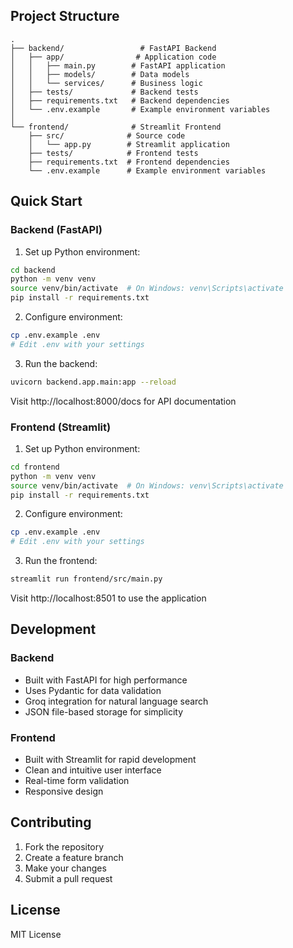 
## Project Structure

```
.
├── backend/                 # FastAPI Backend
│   ├── app/                # Application code
│   │   ├── main.py        # FastAPI application
│   │   ├── models/        # Data models
│   │   └── services/      # Business logic
│   ├── tests/             # Backend tests
│   ├── requirements.txt   # Backend dependencies
│   └── .env.example       # Example environment variables
│
└── frontend/              # Streamlit Frontend
    ├── src/              # Source code
    │   └── app.py        # Streamlit application
    ├── tests/            # Frontend tests
    ├── requirements.txt  # Frontend dependencies
    └── .env.example      # Example environment variables
```

## Quick Start

### Backend (FastAPI)

1. Set up Python environment:
```bash
cd backend
python -m venv venv
source venv/bin/activate  # On Windows: venv\Scripts\activate
pip install -r requirements.txt
```

2. Configure environment:
```bash
cp .env.example .env
# Edit .env with your settings
```

3. Run the backend:
```bash
uvicorn backend.app.main:app --reload
```

Visit http://localhost:8000/docs for API documentation

### Frontend (Streamlit)

1. Set up Python environment:
```bash
cd frontend
python -m venv venv
source venv/bin/activate  # On Windows: venv\Scripts\activate
pip install -r requirements.txt
```

2. Configure environment:
```bash
cp .env.example .env
# Edit .env with your settings
```

3. Run the frontend:
```bash
streamlit run frontend/src/main.py
```

Visit http://localhost:8501 to use the application

## Development

### Backend
- Built with FastAPI for high performance
- Uses Pydantic for data validation
- Groq integration for natural language search
- JSON file-based storage for simplicity

### Frontend
- Built with Streamlit for rapid development
- Clean and intuitive user interface
- Real-time form validation
- Responsive design

## Contributing

1. Fork the repository
2. Create a feature branch
3. Make your changes
4. Submit a pull request

## License

MIT License
